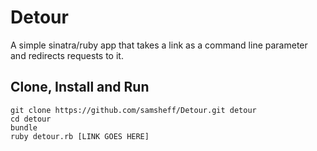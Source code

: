 # Detour
A simple sinatra/ruby app that takes a link as a command line parameter and redirects requests to it.

## Clone, Install and Run
```
git clone https://github.com/samsheff/Detour.git detour
cd detour
bundle
ruby detour.rb [LINK GOES HERE]
```

